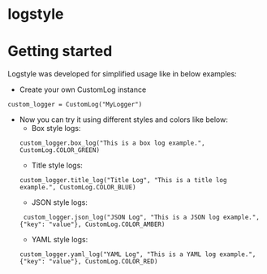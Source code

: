 # logstyle

# Getting started

Logstyle was developed for simplified usage like in below examples:

* Create your own CustomLog instance
```
custom_logger = CustomLog("MyLogger")
```
* Now you can try it using different  styles and colors like below:
  * Box style logs:
  ```
  custom_logger.box_log("This is a box log example.", CustomLog.COLOR_GREEN)
  ```
  * Title style logs:
  ```
  custom_logger.title_log("Title Log", "This is a title log example.", CustomLog.COLOR_BLUE)
  ```
  * JSON style logs:
  ```
   custom_logger.json_log("JSON Log", "This is a JSON log example.", {"key": "value"}, CustomLog.COLOR_AMBER)
  ```
  * YAML style logs:
  ```
  custom_logger.yaml_log("YAML Log", "This is a YAML log example.", {"key": "value"}, CustomLog.COLOR_RED)
  ```